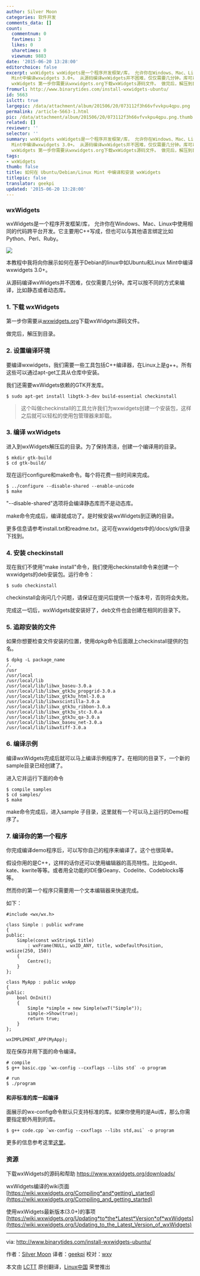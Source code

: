 ```yaml
---
author: Silver Moon
categories: 软件开发
comments_data: []
count:
  commentnum: 0
  favtimes: 3
  likes: 0
  sharetimes: 0
  viewnum: 9883
date: '2015-06-20 13:28:00'
editorchoice: false
excerpt: wxWidgets wxWidgets是一个程序开发框架/库， 允许你在Windows、Mac、Linux中使用相同的代码跨平台开发。它主要用C++写成，但也可以与其他语言绑定比如Python、Perl、Ruby。  本教程中我将向你展示如何在基于Debian的linux中如Ubuntu和Linux
  Mint中编译wxwidgets 3.0+。 从源码编译wxWidgets并不困难，仅仅需要几分钟。库可以按不同的方式来编译，比如静态或者动态库。 1. 下载
  wxWidgets 第一步你需要从wxwidgets.org下载wxWidgets源码文件。 做完后，解压到目录。 2. 设置编译环境 要编译wxwidgets，我们需要一些工具包括C++编译器，在L
fromurl: http://www.binarytides.com/install-wxwidgets-ubuntu/
id: 5663
islctt: true
largepic: /data/attachment/album/201506/20/073112f3h66vfvvkpu4qpu.png
permalink: /article-5663-1.html
pic: /data/attachment/album/201506/20/073112f3h66vfvvkpu4qpu.png.thumb.jpg
related: []
reviewer: ''
selector: ''
summary: wxWidgets wxWidgets是一个程序开发框架/库， 允许你在Windows、Mac、Linux中使用相同的代码跨平台开发。它主要用C++写成，但也可以与其他语言绑定比如Python、Perl、Ruby。  本教程中我将向你展示如何在基于Debian的linux中如Ubuntu和Linux
  Mint中编译wxwidgets 3.0+。 从源码编译wxWidgets并不困难，仅仅需要几分钟。库可以按不同的方式来编译，比如静态或者动态库。 1. 下载
  wxWidgets 第一步你需要从wxwidgets.org下载wxWidgets源码文件。 做完后，解压到目录。 2. 设置编译环境 要编译wxwidgets，我们需要一些工具包括C++编译器，在L
tags:
- wxWidgets
thumb: false
title: 如何在 Ubuntu/Debian/Linux Mint 中编译和安装 wxWidgets
titlepic: false
translator: geekpi
updated: '2015-06-20 13:28:00'
---
```


### wxWidgets


wxWidgets是一个程序开发框架/库， 允许你在Windows、Mac、Linux中使用相同的代码跨平台开发。它主要用C++写成，但也可以与其他语言绑定比如Python、Perl、Ruby。


![](/data/attachment/album/201506/20/073112f3h66vfvvkpu4qpu.png)


本教程中我将向你展示如何在基于Debian的linux中如Ubuntu和Linux Mint中编译wxwidgets 3.0+。


从源码编译wxWidgets并不困难，仅仅需要几分钟。库可以按不同的方式来编译，比如静态或者动态库。


### 1. 下载 wxWidgets


第一步你需要从[wxwidgets.org](https://www.wxwidgets.org/downloads/)下载wxWidgets源码文件。


做完后，解压到目录。


### 2. 设置编译环境


要编译wxwidgets，我们需要一些工具包括C++编译器，在Linux上是g++。所有这些可以通过apt-get工具从仓库中安装。


我们还需要wxWidgets依赖的GTK开发库。



```
$ sudo apt-get install libgtk-3-dev build-essential checkinstall

```


> 
> 这个叫做checkinstall的工具允许我们为wxwidgets创建一个安装包，这样之后就可以轻松的使用包管理器来卸载。
> 
> 
> 


### 3. 编译 wxWidgets


进入到wxWidgets解压后的目录。为了保持清洁，创建一个编译用的目录。



```
$ mkdir gtk-build
$ cd gtk-build/

```

现在运行configure和make命令。每个将花费一些时间来完成。



```
$ ../configure --disable-shared --enable-unicode
$ make

```

"--disable-shared"选项将会编译静态库而不是动态库。


make命令完成后，编译就成功了。是时候安装wxWidgets到正确的目录。


更多信息请参考install.txt和readme.txt，这可在wxwidgets中的/docs/gtk/目录下找到。


### 4. 安装 checkinstall


现在我们不使用"make install"命令，我们使用checkinstall命令来创建一个wxwidgets的deb安装包。运行命令：



```
$ sudo checkinstall

```

checkinstall会询问几个问题，请保证在提问后提供一个版本号，否则将会失败。


完成这一切后，wxWidgets就安装好了，deb文件也会创建在相同的目录下。


### 5. 追踪安装的文件


如果你想要检查文件安装的位置，使用dpkg命令后面跟上checkinstall提供的包名。



```
$ dpkg -L package_name
/.
/usr
/usr/local
/usr/local/lib
/usr/local/lib/libwx_baseu-3.0.a
/usr/local/lib/libwx_gtk3u_propgrid-3.0.a
/usr/local/lib/libwx_gtk3u_html-3.0.a
/usr/local/lib/libwxscintilla-3.0.a
/usr/local/lib/libwx_gtk3u_ribbon-3.0.a
/usr/local/lib/libwx_gtk3u_stc-3.0.a
/usr/local/lib/libwx_gtk3u_qa-3.0.a
/usr/local/lib/libwx_baseu_net-3.0.a
/usr/local/lib/libwxtiff-3.0.a

```

### 6. 编译示例


编译wxWidgets完成后就可以马上编译示例程序了。在相同的目录下，一个新的sample目录已经创建了。


进入它并运行下面的命令



```
$ compile samples
$ cd samples/
$ make

```

make命令完成后，进入sample 子目录，这里就有一个可以马上运行的Demo程序了。


### 7. 编译你的第一个程序


你完成编译demo程序后，可以写你自己的程序来编译了。这个也很简单。


假设你用的是C++，这样的话你还可以使用编辑器的高亮特性。比如gedit、kate、kwrite等等。或者用全功能的IDE像Geany、Codelite、Codeblocks等等。


然而你的第一个程序只需要用一个文本编辑器来快速完成。


如下：



```
#include <wx/wx.h>

class Simple : public wxFrame
{
public:
    Simple(const wxString& title)
        : wxFrame(NULL, wxID_ANY, title, wxDefaultPosition, wxSize(250, 150))
    {
        Centre();
    }
};

class MyApp : public wxApp
{
public:
    bool OnInit()
    {
        Simple *simple = new Simple(wxT("Simple"));
        simple->Show(true);
        return true;
    }
};

wxIMPLEMENT_APP(MyApp);

```

现在保存并用下面的命令编译。



```
# compile
$ g++ basic.cpp `wx-config --cxxflags --libs std` -o program

# run
$ ./program

```

#### 和非标准的库一起编译


面展示的wx-config命令默认只支持标准的库。如果你使用的是Aui库，那么你需要指定额外用到的库。



```
$ g++ code.cpp `wx-config --cxxflags --libs std,aui` -o program

```

更多的信息参考这里[这里](https://wiki.wxwidgets.org/Updating_to_the_Latest_Version_of_wxWidgets#The_wx-config_script)。


### 资源


下载wxWidgets的源码和帮助 <https://www.wxwidgets.org/downloads/>


wxWidgets编译的wiki页面 [https://wiki.wxwidgets.org/Compiling*and*getting\_started](https://wiki.wxwidgets.org/Compiling_and_getting_started)


使用wxWidgets最新版本(3.0+)的事项 [https://wiki.wxwidgets.org/Updating*to*the*Latest*Version*of*wxWidgets](https://wiki.wxwidgets.org/Updating_to_the_Latest_Version_of_wxWidgets)




---


via: <http://www.binarytides.com/install-wxwidgets-ubuntu/>


作者：[Silver Moon](https://plus.google.com/117145272367995638274/posts) 译者：[geekpi](https://github.com/geekpi) 校对：[wxy](https://github.com/wxy)


本文由 [LCTT](https://github.com/LCTT/TranslateProject) 原创翻译，[Linux中国](https://linux.cn/) 荣誉推出